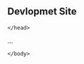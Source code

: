 <!DOCTYPE html>
## Devlopmet Site
<html>
	<head>

	</head>
<body>
<script src="typed.js"></script>
<script>
	document.addEventListener("DOMContentLoaded", function(){
		Typed.new(".element", {
			strings: ["First sentence.", "Second sentence."],
			typeSpeed: 0
		});
	});
</script>
...

<span class="element"></span>

	</body>
	
</html>
